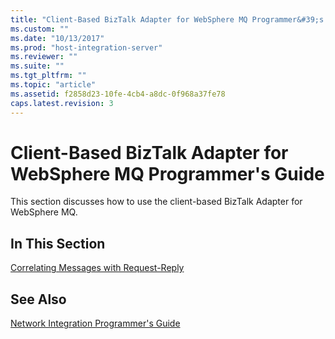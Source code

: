 ```yaml
---
title: "Client-Based BizTalk Adapter for WebSphere MQ Programmer&#39;s Guide1 | Microsoft Docs"
ms.custom: ""
ms.date: "10/13/2017"
ms.prod: "host-integration-server"
ms.reviewer: ""
ms.suite: ""
ms.tgt_pltfrm: ""
ms.topic: "article"
ms.assetid: f2858d23-10fe-4cb4-a8dc-0f968a37fe78
caps.latest.revision: 3
---
```

# Client-Based BizTalk Adapter for WebSphere MQ Programmer&#39;s Guide
This section discusses how to use the client-based BizTalk Adapter for WebSphere MQ.  
  
## In This Section  
 [Correlating Messages with Request-Reply](../core/correlating-messages-with-request-reply.md)  
  
## See Also  
 [Network Integration Programmer's Guide](../core/network-integration-programmer-s-guide.md)